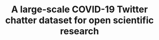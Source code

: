 ---
layout: default
api_or_bulk_downloads: Bulk
citation: "\n@misc{banda_large-scale_2021,\n        title = {A large-scale {COVID}-19
  {Twitter} chatter dataset for open scientific research - an international collaboration},\n
  \       url = {https://zenodo.org/record/5458943},\n        abstract = {Version
  78 of the dataset...},\n        urldate = {2021-09-07},\n        publisher = {Zenodo},\n
  \       author = {Banda, Juan M. and Tekumalla, Ramya and Wang, Guanyu and Yu, Jingyuan
  and Liu, Tuo and Ding, Yuning and Artemova, Katya and Tutubalina, Elena and Chowell,
  Gerardo},\n        month = sep,\n        year = {2021},\n        doi = {10.5281/zenodo.5458943},\n
  \       note = {type: dataset},\n        keywords = {social media, twitter, nlp,
  covid-19, covid19},\n}\n"
code: https://github.com/thepanacealab/covid19_twitter
cost: None
description: 'Dataset of tweets acquired from the Twitter Stream related to COVID-19
  chatter. The first 9 weeks of data (from January 1st, 2020 to March 11th, 2020)
  contain very low tweet counts as we filtered other data we were collecting for other
  research purposes, however, one can see the dramatic increase as the awareness for
  the virus spread. Dedicated data gathering started from March 11th yielding over
  4 million tweets a day.


  The data collected from the stream captures all languages, but the higher prevalence
  are: English, Spanish, and French. We release all tweets and retweets on the full
  dataset, and a cleaned version with no retweets. There are several practical reasons
  for us to leave the retweets, tracing important tweets and their dissemination is
  one of them. For NLP tasks we provide the top 1000 frequent terms, the top 1000
  bigrams, and the top 1000 trigrams. Some general statistics per day are included
  for both datasets.'
documentation: http://www.panacealab.org/covid19/
doi: '10.5281/zenodo.5458943

  '
error_metrics: null
last_edit: Thu, 02 Dec 2021 17:15:32 GMT
location: https://zenodo.org/record/5595136
maintained_by: Panacea Labs, http://www.panacealab.org/covid19/
record_creation_timestamp: 09/07/2021, 16:35:04
references: null
related_publications: 'https://doi.org/10.3390/epidemiologia2030024, http://doi.org/10.2196/25108,
  http://doi.org/10.1002/isaf.1482 '
slug: /covid_twitter_chatter
tags:
- social media
- twitter
- nlp
- covid-19
- covid19
- twitter
- covid
- open-source
terms_of_use: null
timeframe: 2000-2018
title: A large-scale COVID-19 Twitter chatter dataset for open scientific research
uuid: 1a7fc85d-38af-4fe6-83b8-0d629e85d418
versioning: 'Yes'
---